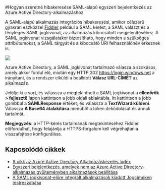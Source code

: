 <properties 
    pageTitle="Hogyan szeretné hibakeresése SAML-alapú egyszeri bejelentkezés az Azure Active Directory alkalmazások |} Microsoft Azure" 
    description="Megtudhatja, hogy miként szeretné hibakeresése SAML-alapú egyszeri bejelentkezés az Azure Active Directory-alkalmazáshoz " 
    services="active-directory" 
    authors="asmalser-msft"  
    documentationCenter="na" manager="femila"/>
<tags 
    ms.service="active-directory" 
    ms.devlang="na" 
    ms.topic="article" 
    ms.tgt_pltfrm="na" 
    ms.workload="identity" 
    ms.date="02/09/2016" 
    ms.author="asmalser" />

#<a name="how-to-debug-saml-based-single-sign-on-to-applications-in-azure-active-directory"></a>Hogyan szeretné hibakeresése SAML-alapú egyszeri bejelentkezés az Azure Active Directory-alkalmazáshoz

A SAML-alapú alkalmazás integrációs hibakeresési, amikor célszerű gyakran eszközzel [Fiddler](http://www.telerik.com/fiddler) például a SAML kérést, a SAML választ és a tényleges SAML jogkivonat, az alkalmazás kibocsátott megjelenítéséhez. A SAML jogkivonat vizsgálatakor biztosítható, hogy minden a szükséges attribútumokat, a SAML tárgyát és a kibocsátó URI felhasználónév érkeznek is.

![][1]

Azure Active Directory, a SAML jogkivonat tartalmazó válasza a szokásos, amely akkor fordul elő, miután egy HTTP 302 https://login.windows.net a irányítani, és a rendszer elküldi a beállított **Válasz URL-CÍMÉT** az alkalmazás. 
 
Jelölje ki a sort, és válassza a megtekintheti a SAML jogkivonat a **ellenőrök > fejlesztő** lapon kattintson a jobb oldali ablaktábla. Itt kattintson a jobb gombbal a **SAMLResponse** értéket, és válassza a **TextWizard küldeni**. Válassza **A Base64** **átalakítása** menüből a token dekódolását és annak tartalmát.
 
**Megjegyzés**: a HTTP-kérés tartalmának megtekintéséhez Fiddler előfordulhat, hogy felajánlja a HTTPS-forgalom kell végrehajtania visszafejtése konfigurálása.

## <a name="related-articles"></a>Kapcsolódó cikkek

- [A cikk az Azure Active Directory Alkalmazáskezelés Index](active-directory-apps-index.md)
- [Egyszeri bejelentkezés, amelyek nem az Azure Active Directory-alkalmazás gyűjteményben alkalmazások beállítása](active-directory-saas-custom-apps.md)
- [A SAML jogkivonat-előre integrált alkalmazások kiadott Jogcímeken testreszabása](active-directory-saml-claims-customization.md)

<!--Image references-->
[1]: ./media/active-directory-saml-debugging/fiddler.png

